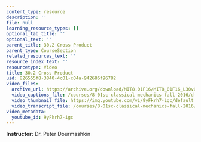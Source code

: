 ```yaml
---
content_type: resource
description: ''
file: null
learning_resource_types: []
optional_tab_title: ''
optional_text: ''
parent_title: 30.2 Cross Product
parent_type: CourseSection
related_resources_text: ''
resource_index_text: ''
resourcetype: Video
title: 30.2 Cross Product
uid: 826555f8-3840-4c01-c04a-942686f96782
video_files:
  archive_url: https://archive.org/download/MIT8.01F16/MIT8_01F16_L30v02_360p.mp4
  video_captions_file: /courses/8-01sc-classical-mechanics-fall-2016/df2219beaad655fa9c2a277685a9dd4a_9yFkrh7-igc.vtt
  video_thumbnail_file: https://img.youtube.com/vi/9yFkrh7-igc/default.jpg
  video_transcript_file: /courses/8-01sc-classical-mechanics-fall-2016/9499db96d05ff160ca1c0a31b9c11a32_9yFkrh7-igc.pdf
video_metadata:
  youtube_id: 9yFkrh7-igc
---
```


**Instructor:** Dr. Peter Dourmashkin